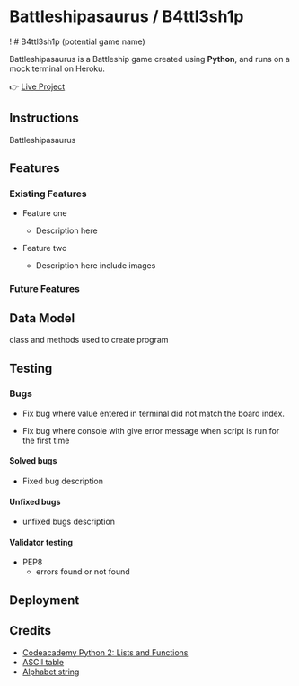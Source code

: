 # Battleshipasaurus / B4ttl3sh1p

! # B4ttl3sh1p (potential game name)

Battleshipasaurus is a Battleship game created using **Python**, and runs on a mock terminal on Heroku.

:point_right: [Live Project](https://battleshipasaurus.herokuapp.com/)

## Instructions

Battleshipasaurus

## Features

### Existing Features

- Feature one

  - Description here

- Feature two
  - Description here include images

### Future Features

## Data Model

class and methods used to create program

## Testing

### Bugs

- Fix bug where value entered in terminal did not match the board index.

- Fix bug where console with give error message when script is run for the first time

#### Solved bugs

- Fixed bug description

#### Unfixed bugs

- unfixed bugs description

#### Validator testing

- PEP8
  - errors found or not found

## Deployment

## Credits

- [Codeacademy Python 2: Lists and Functions](https://www.codecademy.com/courses/learn-python/lessons/battleship)
- [ASCII table](http://sticksandstones.kstrom.com/appen.html)
- [Alphabet string](https://www.kite.com/python/answers/how-to-make-a-list-of-the-alphabet-in-python)
